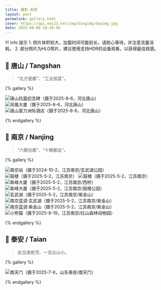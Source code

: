 ```yaml
---
title: 摄影·发现
layout: post
permalink: gallery.html
cover: https://api.ee123.net/img/bingimg/dayimg.jpg
date: 2025-08-09 18:26:50
---
```


!!! info 提示
    1. 照片体积较大，加载时间可能较长，请耐心等待，并注意流量消耗。
    2. 部分照片为HLG照片，建议使用支持HDR的设备观看，以获得最佳观感。

## 📍 唐山 / Tangshan

> “北方瓷都”、“工业摇篮”。

{% gallery %}

![唐山抗震纪念碑（摄于2025-8-6，河北唐山）](https://imageurl.kuri.ink/images/gallery/Tangshan/抗震纪念碑.jpg)
![凤凰大厦（摄于2025-8-6，河北唐山）](https://imageurl.kuri.ink/images/gallery/Tangshan/凤凰大厦.jpg)
![唐山富力洲际酒店（摄于2025-8-6，河北唐山）](https://imageurl.kuri.ink/images/gallery/Tangshan/唐山富力洲际酒店.jpg)

{% endgallery %}

## 🥡 南京 / Nanjing

> “六朝古都”、“十朝都会”。

{% gallery %}

![南京站（摄于2024-10-2，江苏南京/玄武湖公园）](https://imageurl.kuri.ink/images/gallery/Nanjing/南京站.jpg)
![鼓楼（摄于2025-5-2，江苏南京）](https://imageurl.kuri.ink/images/gallery/Nanjing/鼓楼1.jpg)
![鼓楼（摄于2025-5-2，江苏南京）](https://imageurl.kuri.ink/images/gallery/Nanjing/鼓楼2.jpg)
![紫峰大厦（摄于2025-5-2，江苏南京/西桥）](https://imageurl.kuri.ink/images/gallery/Nanjing/紫峰大厦-西桥.jpg)
![紫峰大厦（摄于2025-5-2，江苏南京/鼓楼公园）](https://imageurl.kuri.ink/images/gallery/Nanjing/紫峰大厦-鼓楼公园.jpg)
![玄武湖（摄于2025-5-2，江苏南京/紫金山）](https://imageurl.kuri.ink/images/gallery/Nanjing/玄武湖.jpg)
![南京蓝调·玄武湖（摄于2025-5-2，江苏南京/紫金山）](https://imageurl.kuri.ink/images/gallery/Nanjing/南京蓝调-紫金山-玄武湖.jpg)
![南京蓝调·紫金山（摄于2025-5-2，江苏南京/紫金山）](https://imageurl.kuri.ink/images/gallery/Nanjing/南京蓝调-紫金山.jpg)
![小熊猫（摄于2025-6-19，江苏南京/红山森林动物园）](https://imageurl.kuri.ink/images/gallery/Nanjing/红山动物园-小熊猫.jpg)

{% endgallery %}

## 🌄 泰安 / Taian

> 会当凌绝顶，一览众山小。

{% gallery %}

![南天门（摄于2025-7-6，山东泰安/南天门）](https://imageurl.kuri.ink/images/gallery/Taian/南天门.jpg)

{% endgallery %}